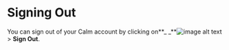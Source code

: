 # Signing Out

You can sign out of your Calm account by clicking on**_ _**![image alt text](img/image_74.png) > **Sign Out**.

